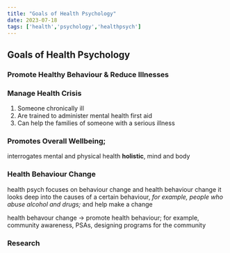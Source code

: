 ```yaml
---
title: "Goals of Health Psychology"
date: 2023-07-18
tags: ['health','psychology','healthpsych']
---
```

## Goals of Health Psychology

### Promote Healthy Behaviour & Reduce Illnesses

### Manage Health Crisis
1. Someone chronically ill 
2. Are trained to administer mental health first aid
3. Can help the families of someone with a serious illness

### Promotes Overall Wellbeing;
interrogates mental and physical health
**holistic**, mind and body

### Health Behaviour Change
health psych focuses on behaviour change and health behaviour change
	it looks deep into the causes of a certain behaviour,  *for example, people who abuse alcohol and drugs;* 
	and help make a change 
	
health behavour change -> promote health behaviour; for example, community awareness, PSAs, designing programs for the community

### Research

	
